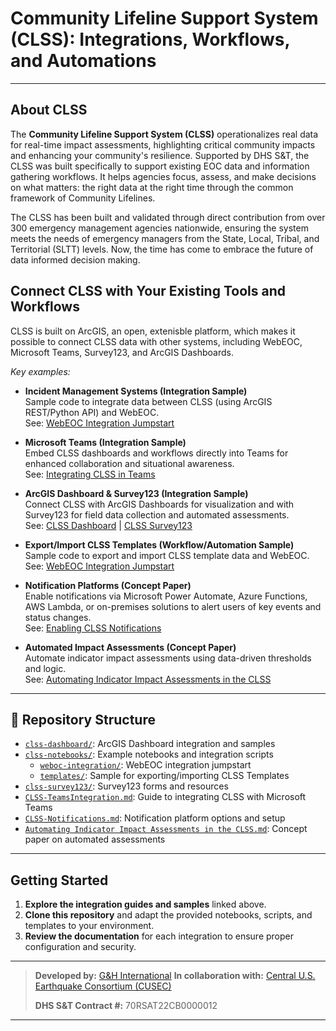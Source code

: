 # Community Lifeline Support System (CLSS): Integrations, Workflows, and Automations

---

## About CLSS

The **Community Lifeline Support System (CLSS)**  operationalizes real data for real-time impact assessments, highlighting critical community impacts and enhancing your community's resilience. Supported by DHS S&T, the CLSS was built specifically to support existing EOC data and information gathering workflows. It helps agencies focus, assess, and make decisions on what matters: the right data at the right time through the common framework of Community Lifelines.

The CLSS has been built and validated through direct contribution from over 300 emergency management agencies nationwide, ensuring the system meets the needs of emergency managers from the State, Local, Tribal, and Territorial (SLTT) levels. Now, the time has come to embrace the future of data informed decision making.

## Connect CLSS with Your Existing Tools and Workflows
CLSS is built on ArcGIS, an open, extenisble platform, which makes it possible to connect CLSS data with other systems, including WebEOC, Microsoft Teams, Survey123, and ArcGIS Dashboards.

*Key examples:*

- **Incident Management Systems (Integration Sample)**  
  Sample code to integrate data between CLSS (using ArcGIS REST/Python API) and WebEOC.  
  See: [WebEOC Integration Jumpstart](clss-notebooks/weboc-integration/README.md)

- **Microsoft Teams (Integration Sample)**  
  Embed CLSS dashboards and workflows directly into Teams for enhanced collaboration and situational awareness.  
  See: [Integrating CLSS in Teams](CLSS-TeamsIntegration.md)

- **ArcGIS Dashboard & Survey123 (Integration Sample)**  
  Connect CLSS with ArcGIS Dashboards for visualization and with Survey123 for field data collection and automated assessments.  
  See: [CLSS Dashboard](clss-dashboard/readme.md) | [CLSS Survey123](clss-survey123/)

- **Export/Import CLSS Templates (Workflow/Automation Sample)**  
  Sample code to export and import CLSS template data and WebEOC.  
  See: [WebEOC Integration Jumpstart](clss-notebooks/weboc-integration/README.md)

- **Notification Platforms (Concept Paper)**  
  Enable notifications via Microsoft Power Automate, Azure Functions, AWS Lambda, or on-premises solutions to alert users of key events and status changes.  
  See: [Enabling CLSS Notifications](CLSS-Notifications.md)

- **Automated Impact Assessments (Concept Paper)**  
  Automate indicator impact assessments using data-driven thresholds and logic.  
  See: [Automating Indicator Impact Assessments in the CLSS](Automating%20Indicator%20Impact%20Assessments%20in%20the%20CLSS.md)

---

## 📂 Repository Structure

- [`clss-dashboard/`](clss-dashboard/readme.md): ArcGIS Dashboard integration and samples
- [`clss-notebooks/`](clss-notebooks/README.md): Example notebooks and integration scripts
  - [`weboc-integration/`](clss-notebooks/weboc-integration/README.md): WebEOC integration jumpstart
  - [`templates/`](clss-notebooks/templates/): Sample for exporting/importing CLSS Templates
- [`clss-survey123/`](clss-survey123/): Survey123 forms and resources
- [`CLSS-TeamsIntegration.md`](CLSS-TeamsIntegration.md): Guide to integrating CLSS with Microsoft Teams
- [`CLSS-Notifications.md`](CLSS-Notifications.md): Notification platform options and setup
- [`Automating Indicator Impact Assessments in the CLSS.md`](Automating%20Indicator%20Impact%20Assessments%20in%20the%20CLSS.md): Concept paper on automated assessments

---

## Getting Started

1. **Explore the integration guides and samples** linked above.
2. **Clone this repository** and adapt the provided notebooks, scripts, and templates to your environment.
3. **Review the documentation** for each integration to ensure proper configuration and security.

---


> **Developed by:** [G&H International](https://ghinternational.com/)  **In collaboration with:** [Central U.S. Earthquake Consortium (CUSEC)](https://cusec.org/)
>
> **DHS S&T Contract #:** 70RSAT22CB0000012


---

